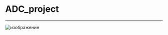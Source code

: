 # ADC_project
--------------
![изображение](https://github.com/Vsevomes/ADC_project/assets/91159637/18b40d96-631b-4796-8d3f-07504637f18a)

